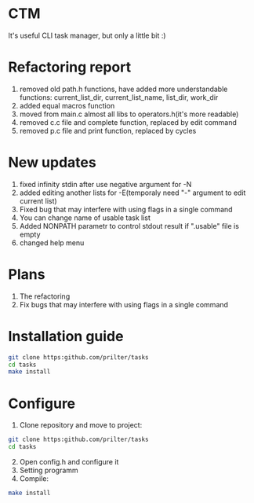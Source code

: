 # CTM
It's useful CLI task manager, but only a little bit :)  
  
# Refactoring report
1) removed old path.h functions, have added more understandable functions: current_list_dir, current_list_name, list_dir, work_dir  
2) added equal macros function  
3) moved from main.c almost all libs to operators.h(it's more readable)  
4) removed c.c file and complete function, replaced by edit command  
5) removed p.c file and print function, replaced by cycles  
  
# New updates
1) fixed infinity stdin after use negative argument for -N  
2) added editing another lists for -E(temporaly need "-" argument to edit current list)  
3) Fixed bug that may interfere with using flags in a single command  
4) You can change name of usable task list  
5) Added NONPATH parametr to control stdout result if ".usable" file is empty  
6) changed help menu  
  
# Plans
1) The refactoring  
2) Fix bugs that may interfere with using flags in a single command  
  
# Installation guide
```bash
git clone https:github.com/prilter/tasks
cd tasks
make install
```  
  
# Configure
1) Clone repository and move to project:  
```bash
git clone https:github.com/prilter/tasks
cd tasks
```  
2) Open config.h and configure it  
3) Setting programm  
4) Compile:  
```bash
make install
```
